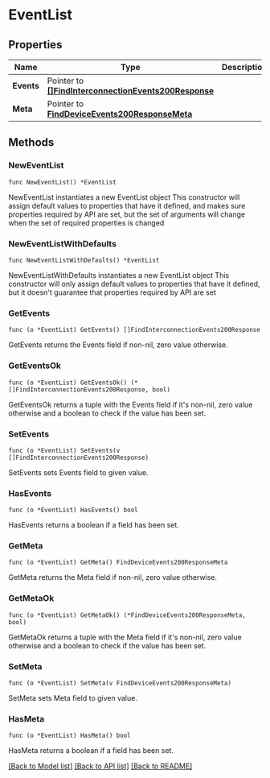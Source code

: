 # EventList

## Properties

Name | Type | Description | Notes
------------ | ------------- | ------------- | -------------
**Events** | Pointer to [**[]FindInterconnectionEvents200Response**](FindInterconnectionEvents200Response.md) |  | [optional] 
**Meta** | Pointer to [**FindDeviceEvents200ResponseMeta**](FindDeviceEvents200ResponseMeta.md) |  | [optional] 

## Methods

### NewEventList

`func NewEventList() *EventList`

NewEventList instantiates a new EventList object
This constructor will assign default values to properties that have it defined,
and makes sure properties required by API are set, but the set of arguments
will change when the set of required properties is changed

### NewEventListWithDefaults

`func NewEventListWithDefaults() *EventList`

NewEventListWithDefaults instantiates a new EventList object
This constructor will only assign default values to properties that have it defined,
but it doesn't guarantee that properties required by API are set

### GetEvents

`func (o *EventList) GetEvents() []FindInterconnectionEvents200Response`

GetEvents returns the Events field if non-nil, zero value otherwise.

### GetEventsOk

`func (o *EventList) GetEventsOk() (*[]FindInterconnectionEvents200Response, bool)`

GetEventsOk returns a tuple with the Events field if it's non-nil, zero value otherwise
and a boolean to check if the value has been set.

### SetEvents

`func (o *EventList) SetEvents(v []FindInterconnectionEvents200Response)`

SetEvents sets Events field to given value.

### HasEvents

`func (o *EventList) HasEvents() bool`

HasEvents returns a boolean if a field has been set.

### GetMeta

`func (o *EventList) GetMeta() FindDeviceEvents200ResponseMeta`

GetMeta returns the Meta field if non-nil, zero value otherwise.

### GetMetaOk

`func (o *EventList) GetMetaOk() (*FindDeviceEvents200ResponseMeta, bool)`

GetMetaOk returns a tuple with the Meta field if it's non-nil, zero value otherwise
and a boolean to check if the value has been set.

### SetMeta

`func (o *EventList) SetMeta(v FindDeviceEvents200ResponseMeta)`

SetMeta sets Meta field to given value.

### HasMeta

`func (o *EventList) HasMeta() bool`

HasMeta returns a boolean if a field has been set.


[[Back to Model list]](../README.md#documentation-for-models) [[Back to API list]](../README.md#documentation-for-api-endpoints) [[Back to README]](../README.md)


